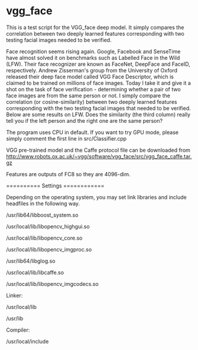 # vgg_face
This is a test script for the VGG_face deep model. It simply compares the correlation between two deeply learned features corresponding with two testing facial images needed to be verified.

Face recognition seems rising again. Google, Facebook and SenseTime have almost solved it on benchmarks such as Labelled Face in the Wild (LFW). Their face recognizer are known  as FaceNet, DeepFace and FaceID, respectively. Andrew Zisserman's group from the University of Oxford released their deep face model called VGG Face Descriptor, which is claimed to be trained on millions of  face images. Today I take it and give it a shot on the task of face verification - determining whether a pair of two face images are from the same person or not.  I simply compare the correlation (or cosine-similarity) between two deeply learned features corresponding with the two testing facial images that needed to be verified. Below are some results on LFW. Does the similarity (the third column) really tell you if the left person and the right one are the same person?

The program uses CPU in default. If you want to try GPU mode, please simply comment the first line in src/Classifier.cpp

VGG pre-trained model and the Caffe protocol file can be downloaded from http://www.robots.ox.ac.uk/~vgg/software/vgg_face/src/vgg_face_caffe.tar.gz

Features are outputs of FC8 so they are 4096-dim.

========== Settings ============

Depending on the operating system, you may set link libraries and include headfiles in the following way.

/usr/lib64/libboost_system.so

/usr/local/lib/libopencv_highgui.so

/usr/local/lib/libopencv_core.so

/usr/local/lib/libopencv_imgproc.so

/usr/lib64/libglog.so

/usr/local/lib/libcaffe.so

/usr/local/lib/libopencv_imgcodecs.so

Linker:

/usr/local/lib

/usr/lib

Compiler:

/usr/local/include
